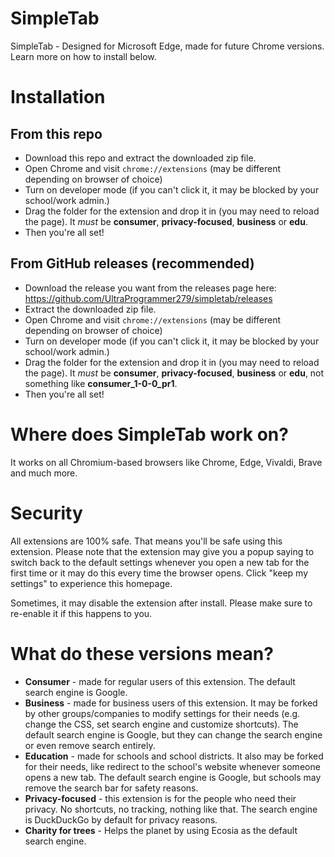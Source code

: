 # SimpleTab
SimpleTab - Designed for Microsoft Edge, made for future Chrome versions. Learn more on how to install below.

# Installation
## From this repo
* Download this repo and extract the downloaded zip file.
* Open Chrome and visit `chrome://extensions` (may be different depending on browser of choice)
* Turn on developer mode (if you can't click it, it may be blocked by your school/work admin.)
* Drag the folder for the extension and drop it in (you may need to reload the page). It *must* be **consumer**, **privacy-focused**, **business** or **edu**.
* Then you're all set!
## From GitHub releases (recommended)
* Download the release you want from the releases page here: https://github.com/UltraProgrammer279/simpletab/releases
* Extract the downloaded zip file.
* Open Chrome and visit `chrome://extensions` (may be different depending on browser of choice)
* Turn on developer mode (if you can't click it, it may be blocked by your school/work admin.)
* Drag the folder for the extension and drop it in (you may need to reload the page). It *must* be **consumer**, **privacy-focused**, **business** or **edu**, not something like **consumer_1-0-0_pr1**.
* Then you're all set!

# Where does SimpleTab work on?
It works on all Chromium-based browsers like Chrome, Edge, Vivaldi, Brave and much more.

# Security
All extensions are 100% safe. That means you'll be safe using this extension. Please note that the extension may give you a popup saying to switch back to the default settings whenever you open a new tab for the first time or it may do this every time the browser opens. Click "keep my settings" to experience this homepage.

Sometimes, it may disable the extension after install. Please make sure to re-enable it if this happens to you.

# What do these versions mean?
* **Consumer** - made for regular users of this extension. The default search engine is Google.
* **Business** - made for business users of this extension. It may be forked by other groups/companies to modify settings for their needs (e.g. change the CSS, set search engine and customize shortcuts). The default search engine is Google, but they can change the search engine or even remove search entirely.
* **Education** - made for schools and school districts. It also may be forked for their needs, like redirect to the school's website whenever someone opens a new tab. The default search engine is Google, but schools may remove the search bar for safety reasons.
* **Privacy-focused** - this extension is for the people who need their privacy. No shortcuts, no tracking, nothing like that. The search engine is DuckDuckGo by default for privacy reasons.
* **Charity for trees** - Helps the planet by using Ecosia as the default search engine.
